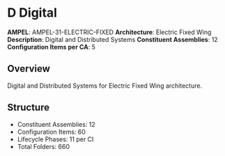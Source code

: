 # D Digital

**AMPEL**: AMPEL-31-ELECTRIC-FIXED
**Architecture**: Electric Fixed Wing
**Description**: Digital and Distributed Systems
**Constituent Assemblies**: 12
**Configuration Items per CA**: 5

## Overview
Digital and Distributed Systems for Electric Fixed Wing architecture.

## Structure
- Constituent Assemblies: 12
- Configuration Items: 60
- Lifecycle Phases: 11 per CI
- Total Folders: 660
